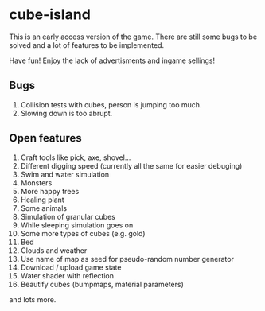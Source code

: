 # cube-island

This is an early access version of the game. There are still some bugs to be solved and a lot of features to be implemented.

Have fun!
Enjoy the lack of advertisments and ingame sellings!

## Bugs

1. Collision tests with cubes, person is jumping too much.
2. Slowing down is too abrupt.

## Open features

1. Craft tools like pick, axe, shovel...
2. Different digging speed (currently all the same for easier debuging)
3. Swim and water simulation
4. Monsters
5. More happy trees
6. Healing plant
7. Some animals
8. Simulation of granular cubes
9. While sleeping simulation goes on
10. Some more types of cubes (e.g. gold)
11. Bed
12. Clouds and weather
13. Use name of map as seed for pseudo-random number generator
14. Download / upload game state
15. Water shader with reflection
16. Beautify cubes (bumpmaps, material parameters)

and lots more.